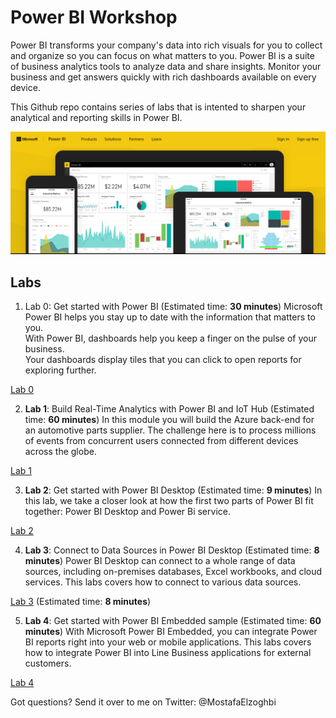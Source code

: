 # Power BI Workshop
Power BI transforms your company's data into rich visuals for you to collect and organize so you can focus on what matters to you.
Power BI is a suite of business analytics tools to analyze data and share insights. 
Monitor your business and get answers quickly with rich dashboards available on every device.

This Github repo contains series of labs that is intented to sharpen your analytical and reporting skills in Power BI.

![Microsoft Power BI](/Images/PowerBI.PNG)

## Labs

1. Lab 0: Get started with Power BI (Estimated time: **30 minutes**)
Microsoft Power BI helps you stay up to date with the information that matters to you.  
With Power BI, dashboards help you keep a finger on the pulse of your business.  
Your dashboards display tiles that you can click to open reports for exploring further. 

[Lab 0](https://powerbi.microsoft.com/en-us/documentation/powerbi-service-get-started/) 

2. **Lab 1**: Build Real-Time Analytics with Power BI and IoT Hub (Estimated time: **60 minutes**)
In this module you will build the Azure back-end for an automotive parts supplier.
The challenge here is to process millions of events from concurrent users connected from different devices across the globe.

[Lab 1](/Labs/Lab1.md)

3. **Lab 2**: Get started with Power BI Desktop (Estimated time: **9 minutes**)
In this lab, we take a closer look at how the first two parts of Power BI fit together: Power BI Desktop and Power Bi service.

[Lab 2](https://powerbi.microsoft.com/en-us/guided-learning/powerbi-learning-0-2-get-started-power-bi-desktop/)

4. **Lab 3**: Connect to Data Sources in Power BI Desktop (Estimated time: **8 minutes**)
Power BI Desktop can connect to a whole range of data sources, including on-premises databases, Excel workbooks, and cloud services. 
This labs covers how to connect to various data sources.

[Lab 3](https://powerbi.microsoft.com/en-us/guided-learning/powerbi-learning-1-2-connect-to-data-sources-in-power-bi-desktop/) (Estimated time: **8 minutes**)


5. **Lab 4**: Get started with Power BI Embedded sample (Estimated time: **60 minutes**)
With Microsoft Power BI Embedded, you can integrate Power BI reports right into your web or mobile applications.
This labs covers how to integrate Power BI into Line Business applications for external customers.


[Lab 4](https://docs.microsoft.com/en-us/azure/power-bi-embedded/power-bi-embedded-get-started-sample)


Got questions? Send it over to me on Twitter: @MostafaElzoghbi


